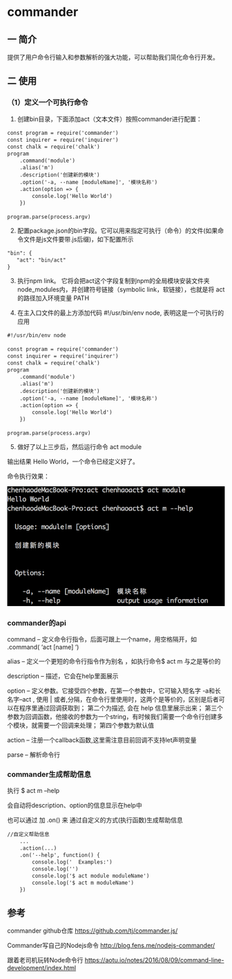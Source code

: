 # commander
## 一 简介
提供了用户命令行输入和参数解析的强大功能，可以帮助我们简化命令行开发。

## 二 使用

### （1）定义一个可执行命令
1. 创建bin目录，下面添加act（文本文件）按照commander进行配置：

```
const program = require('commander')
const inquirer = require('inquirer')
const chalk = require('chalk')
program
    .command('module')
    .alias('m')
    .description('创建新的模块')
    .option('-a, --name [moduleName]', '模块名称')
    .action(option => {
        console.log('Hello World')
    })
    
program.parse(process.argv)

```

2. 配置package.json的bin字段。它可以用来指定可执行（命令）的文件(如果命令文件是js文件要带.js后缀)，如下配置所示
   
```
"bin": {
   "act": "bin/act"
}
```

3. 执行npm link。
它将会把act这个字段复制到npm的全局模块安装文件夹node_modules内，并创建符号链接（symbolic link，软链接），也就是将 act 的路径加入环境变量 PATH

4. 在主入口文件的最上方添加代码 #!/usr/bin/env node, 表明这是一个可执行的应用

```
#!/usr/bin/env node 

const program = require('commander')
const inquirer = require('inquirer')
const chalk = require('chalk')
program
    .command('module')
    .alias('m')
    .description('创建新的模块')
    .option('-a, --name [moduleName]', '模块名称')
    .action(option => {
        console.log('Hello World')
    })
    
program.parse(process.argv)

```

5. 做好了以上三步后，然后运行命令 act module

输出结果 Hello World，一个命令已经定义好了。

命令执行效果：

![](/assets/WX20171023-101056@2x.png)

### commander的api

command – 定义命令行指令，后面可跟上一个name，用空格隔开，如 .command( ‘act [name] ‘)

alias – 定义一个更短的命令行指令作为别名 ，如执行命令$ act m 与之是等价的

description – 描述，它会在help里面展示

option – 定义参数。它接受四个参数，在第一个参数中，它可输入短名字 -a和长名字–act ,
使用 | 或者,分隔，在命令行里使用时，这两个是等价的，区别是后者可以在程序里通过回调获取到；
第二个为描述, 会在 help 信息里展示出来；
第三个参数为回调函数，他接收的参数为一个string，有时候我们需要一个命令行创建多个模块，就需要一个回调来处理；
第四个参数为默认值

action – 注册一个callback函数,这里需注意目前回调不支持let声明变量

parse – 解析命令行

### commander生成帮助信息
执行 $ act m –help

会自动将description、option的信息显示在help中

也可以通过 加 .on() 来 通过自定义的方式(执行函数)生成帮助信息

```
//自定义帮助信息
    ...
    .action(...)
    .on('--help', function() {
        console.log('  Examples:')
        console.log('')
        console.log('$ act module moduleName')
        console.log('$ act m moduleName')
    })
```




## 参考
commander github仓库
https://github.com/tj/commander.js/

Commander写自己的Nodejs命令
http://blog.fens.me/nodejs-commander/

跟着老司机玩转Node命令行
https://aotu.io/notes/2016/08/09/command-line-development/index.html
